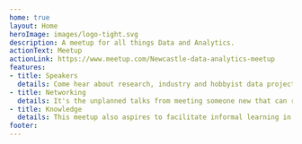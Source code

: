 ```yaml
---
home: true
layout: Home
heroImage: images/logo-tight.svg
description: A meetup for all things Data and Analytics.
actionText: Meetup
actionLink: https://www.meetup.com/Newcastle-data-analytics-meetup
features:
- title: Speakers
  details: Come hear about research, industry and hobbyist data projects
- title: Networking
  details: It's the unplanned talks from meeting someone new that can really make your night. 
- title: Knowledge
  details: This meetup also aspires to facilitate informal learning in our community.
footer:
---
```

